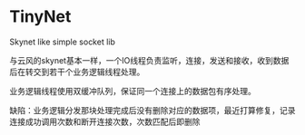 # TinyNet
Skynet like simple socket lib

与云风的skynet基本一样，一个IO线程负责监听，连接，发送和接收，收到数据后在转交到若干个业务逻辑线程处理。

业务逻辑线程使用双缓冲队列，保证同一个连接上的数据包有序处理。

缺陷：业务逻辑分发那块处理完成后没有删除对应的数据项，最近打算修复，记录连接成功调用次数和断开连接次数，次数匹配后即删除
